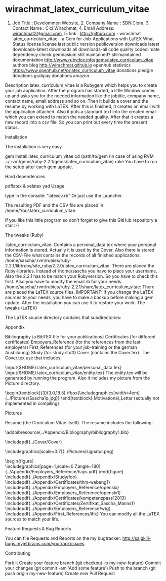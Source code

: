 # wirachmat_latex_curriculum_vitae
1. Job Title : Develommen Website, 2. Company Name : SDN.Ciora, 3. Contact Name : Cici Wirachmat, 4. Email Address: wirachmat2@gmail.com, 5. link : http://github.com - wirachmat
latex_curriculum_vitae - a Gem for Job-Applications with LaTEX
What	Status
license	license
last public version	publicversion
downloads latest	downloads-latest
downloads all	downloads-all
code quality	codeclimate
dependency check	gemnasium
still maintained?	stillmaintained
documentation	http://www.rubydoc.info/gems/latex_curriculum_vitae
authors blog	http://wirachmat.github.io
openhub statistics	https://www.openhub.net/p/latex_curriculum_vitae
donations	pledgie
donations	gratipay
donations	amazon

Description
latex_curriculum_vitae is a Rubygem which helps you to create your job application. After the program has started, a little Window comes up and asks you for the needed information like the jobtitle, company name, contact name, email address and so on. Then it builds a cover and the resume by working with LaTEX. After this is finished, it creates an email with the application attached. Also it puts a standard text into the created email which you can extend to match the needed quality. After that it creates a new record into a csv file. So you can print out every time the present status.

Installation

The installation is very easy.

gem install latex_curriculum_vitae
cd /path/to/gem (In case of using RVM ~/.rvm/gems/ruby-2.2.1/gems/latex_curriculum_vitae)
rake
You have to run the setup after each gem update.

Hard dependencies

pdflatex & xelatex
yad
Usage

type in the console: "latexcv.rb"
Or just use the Launcher.

The resulting PDF and the CSV file are placed in /home/You/.latex_curriculum_vitae.

If you like this little program so don't forget to give this GitHub repository a star :-)

The tweaks (Ruby)

.latex_curriculum_vitae: Contains a personal_data.tex where your personal information is stored. Actually it is used by the Cover. Also there is stored the CSV-File what contains the records of all finished applications.
/home/sascha/.rvm/rubies/ruby-2.2.1/lib/ruby/site_ruby/2.2.0/latex_curriculum_vitae: There are placed the Ruby-libraries. Instead of /home/sascha you have to place your username. Also the 2.2.1 has to be match your Rubyversion. So you have to check this first. Also you have to modify the email.rb for your needs.
/home/sascha/.rvm/rubies/ruby-2.2.1/share/latex_curriculum_vitae: There are placed the LaTEX source files. IMPORTANT: If you change the LaTEX sources to your needs, you have to make a backup before making a gem update. After the installation you can use it to restore your work.
The tweaks (LaTEX)

The LaTEX source directory contains that subdirectories:

Appendix

Bibliography (a BibTEX file for your publications)
Certificates (for different certificates)
Empoyers_Reference (for the references from the last employers)
First_References (for your job-training or the german Ausbildung)
Study (for study stuff)
Cover (contains the Cover.tex). The Cover.tex use that includes:

\input{$HOME/.latex_curriculum_vitae/personal_data.tex}
\input{$HOME/.latex_curriculum_vitae/entity.tex} The entity.tex will be generated by running the program.
Also it includes my picture from the Picture directory.

\begin{textblock}{3}(3.0,18.5)
 \fbox{\includegraphics[width=4cm]{../Pictures/Sascha1p.jpg}}
\end{textblock} 
Motivational_Letter (actually not implemented in compiling)

Pictures

Resume (the Curriculum Vitae itself). The resume includes the following:

\addbibresource{../Appendix/Bibliography/bibliography1.bib}

\includepdf{../Cover/Cover}

\includegraphics[scale=0.7]{../Pictures/signatur.png}

\begin{figure}  
  \includegraphics[page=1,scale=0.7,angle=180]{../Appendix/Employers_Reference/hays.pdf}
\end{figure}
\includepdf{../Appendix/Study/foo}
\includepdf{../Appendix/Certificates/thm-webeng1}
\includepdf{../Appendix/Employers_Reference/openslx}
\includepdf{../Appendix/Employers_Reference/openslx1}
\includepdf{../Appendix/Certificates/kompetenzpass12013}
\includepdf{../Appendix/Certificates/Zertifikat_Sascha_Manns1}
\includepdf{../Appendix/Employers_Reference/wtg}
\includepdf{../Appendix/First_References/ihk}
You can modify all the LaTEX sources to match your life.

Feature Requests & Bug Reports

You can file Requests and Reports on the my bugtracker: http://saigkill-bugs.myjetbrains.com/youtrack/issues.

Contributing

Fork it
Create your feature branch (git checkout -b my-new-feature)
Commit your changes (git commit -am 'Add some feature')
Push to the branch (git push origin my-new-feature)
Create new Pull Request
